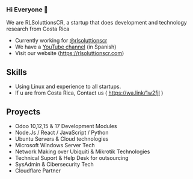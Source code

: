 ### Hi Everyone 👋

We are RLSoluttionsCR, a startup that does development and technology research from Costa Rica

* Currently working for [@rlsoluttionscr](https://github.com/rlsoluttionscr)
* We have a [YouTube channel](https://youtube.com/rlsoluttionscr) (in Spanish)
* Visit our website (https://rlsoluttionscr.com)

## Skills

* Using Linux and experience to all startups.
* If u are from Costa Rica, Contact us ( https://wa.link/1w2fjl )

## Proyects

* Odoo 10,12,15 & 17 Development Modules
* Node.Js / React / JavaScript / Python
* Ubuntu Servers & Cloud technologies
* Microsoft Windows Server Tech
* Network Making over Ubiquiti & Mikrotik Technologies
* Technical Suport & Help Desk for outsourcing
* SysAdmin & Cibersecurity Tech
* Cloudflare Partner

<!--
**rlsoluttionscr/rlsoluttionscr** is a ✨ _special_ ✨ repository because its `README.md` (this file) appears on your GitHub profile.

Here are some ideas to get you started:

- 🔭 I’m currently working on ...
- 🌱 I’m currently learning ...
- 👯 I’m looking to collaborate on ...
- 🤔 I’m looking for help with ...
- 💬 Ask me about ...
- 📫 How to reach me: ...
- 😄 Pronouns: ...
- ⚡ Fun fact: ...
-->
